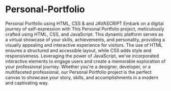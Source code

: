 # Personal-Portfolio
Personal Portfolio using HTML, CSS & and JAVASCRIPT 
Embark on a digital journey of self-expression with This Personal Portfolio project, meticulously crafted using HTML, CSS, and JavaScript. This dynamic platform serves as a virtual showcase of your skills, achievements, and personality, providing a visually appealing and interactive experience for visitors. The use of HTML ensures a structured and accessible layout, while CSS adds style and responsiveness. Leveraging the power of JavaScript, we've incorporated interactive elements to engage users and create a memorable exploration of your professional journey. Whether you're a designer, developer, or a multifaceted professional, our Personal Portfolio project is the perfect canvas to showcase your story, skills, and accomplishments in a modern and captivating way.
